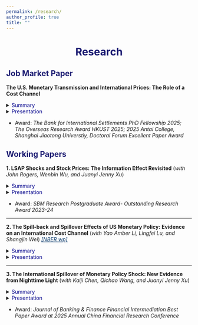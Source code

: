 ```yaml
---
permalink: /research/
author_profile: true
title: ""
---
```







# <center><font color="MidnightBlue"> Research </font></center>


## <font color="MidnightBlue"> Job Market Paper </font>

**The U.S. Monetary Transmission and International Prices: The Role of a Cost Channel**

<details>
<summary><font color="DarkBlue"> Summary </font></summary>

<table><tr><td bgcolor=AliceBlue> 
Recent evidence indicates that US monetary tightening is usually inflationary for international prices, which is contrary to canonical models. Thus, I embed a cost channel into a two-country model to study the transmission. This supply-side cost mechanism will lead to inflation pressure at home and abroad. The home and foreign output will also be disproportionately affected by the change in terms of trade. Moreover, the spillover and spillback effects of US monetary policy are determined by the foreign country's policy stance. Finally, the cost channel implies a tougher trade-off for optimal domestic policy and a larger room for international coordination.
</td></tr></table>

</details>


<details>
<summary><font color="DarkBlue"> Presentation </font></summary> 

<table><tr><td bgcolor=AliceBlue> 
Future Scholars in Finance Forum, JIE Summer School, CES China, AsianFA, RCEA, Shanghai Jiaotong University, Chinese Academy of Fiscal Sciences, HKUST, University of California San Diego
</td></tr></table>

</details>

+ Award: *The Bank for International Settlements PhD Fellowship 2025; The Overseas Research Award HKUST 2025; 2025 Antai College, Shanghai Jiaotong Universtiy, Doctoral Forum Excellent Paper Award*

## <font color="MidnightBlue"> Working Papers </font>

**1. LSAP Shocks and Stock Prices: The Information Effect Revisited** (*with John Rogers, Wenbin Wu, and Juanyi Jenny Xu*)

<details>
<summary><font color="DarkBlue"> Summary </font></summary>

<table><tr><td bgcolor=AliceBlue> 
The central bank information effect is the subject of lively debate. We present a novel finding regarding the effects of U.S. large-scale asset purchase (LSAP) shocks and offer interpretations based on an information effect that varies both over time and across firms. Specifically, positive LSAP shocks depress U.S. stock returns during periods of quantitative easing (QE) but not in other sub-periods. An LSAP easing policy signals a worsening in the Fed's economic outlook, leading to a decrease in equity investors' confidence. This ``LSAP information effect" is more pronounced for more procyclical firms and is state-dependent, with larger effects during worse economic circumstances. The transmission of this LSAP shock information effect works primarily through the risk premium channel, with more significant effects on firms with higher risk exposure.
</td></tr></table>

</details>


<details>
<summary><font color="DarkBlue"> Presentation </font></summary> 

<table><tr><td bgcolor=AliceBlue> 
World Congress of ES, IAAE, AsianFA, CCER Summer Institute, PKU-NUS Annual Conference, AMES(Vietnam), AMES(Singapore), WEAI, Fudan FISF, HKUST
</td></tr></table>

</details>

+ Award: *SBM Research Postgraduate Award- Outstanding Research Award 2023-24*

- - -

**2. The Spill-back and Spillover Effects of US Monetary Policy: Evidence on an International Cost Channel** (*with Yao Amber Li, Lingfei Lu, and Shangjin Wei*) <a href="https://www.nber.org/papers/w33811#:~:text=We%20find%20that%20an%20unanticipated,costs%20or%20tighter%20liquidity%20conditions." style="color: #003366;">*[NBER wp]*</a>


<details>
<summary><font color="DarkBlue"> Summary </font></summary> 

<table><tr><td bgcolor=AliceBlue> 
We find that an unanticipated tightening of US monetary policy tends to raise US import prices. This empirical ``spill-back" pattern differs from the predictions of typical open-economy macro models. We also document a new empirical ``spillover" effect: import prices of other countries also rise following an unexpected US monetary tightening. To understand the mechanism, we examine Chinese exporters and identify a borrowing cost channel—their liquidity conditions generally deteriorate after a US monetary tightening. Indeed, the output price response is greater for those firms facing higher borrowing costs or tighter liquidity conditions.
</td></tr></table>

</details>

<details>
<summary><font color="DarkBlue"> Presentation </font></summary>

<table><tr><td bgcolor=AliceBlue> 
World Congress of ES, CES China, HKIMR-ECB-BOFIT Joint Conference, NBER China, CICF, CTRG, NBER East Asian, HKUST-Fudan-SMU Conference, Melbourne Annual Macro Policy Meeting, IAAE, AsianFA, AMES, International Economics Joint Conference in Shenzhen, EITI, ATW, Monash, PKU(NSD), China Agricultural University, NUFE, HKUST
</td></tr></table>

</details>



- - -

**3. The International Spillover of Monetary Policy Shock: New Evidence from Nighttime Light** (*with Kaiji Chen, Qichao Wang, and Juanyi Jenny Xu*)

<details>
<summary><font color="DarkBlue"> Summary </font></summary>

<table><tr><td bgcolor=AliceBlue> 
We revisit the international spillover effects of the US monetary policy shock (MPS) using a new data source, the daily nighttime light (NTL), as a high-frequency proxy for real economic activities. We find that the unexpected US tightening has a negative impact on China's output, and the peak comes about two months after the shock. The overall negative response is consistent with a construction investment channel, with the NTL variation mainly driven by non-built-up areas instead of city centers and suburbs. Consistently, cities with lower urbanization rates, and tighter financial conditions respond more negatively to a contractionary shock. Moreover, we show that trade exposure could partially mitigate the overall adverse impacts of a US tightening. 
</td></tr></table>

</details>

<details>
<summary><font color="DarkBlue"> Presentation </font></summary> 

<table><tr><td bgcolor=AliceBlue> 
CFRC, World Congress of ES, European ES Winter, Midwest Macro, CICF, CICM, CES China, CES North American, IFABS, China Accounting and Finance Conference, International Conference on The Chinese Economy: Past, Present and Future, EFG, ITDGR, PKU(NSD), UIBE, Cheung Kong Graduate School of Business, HKUST, University of Florida
  
</td></tr></table>

</details>

+ Award: *Journal of Banking & Finance Financial Intermediation Best Paper Award at 2025 Annual China Financial Research Conference*




  
